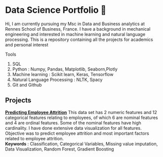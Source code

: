 # Data Science Portfolio 👋
Hi, I am currently pursuing my Msc in Data and Business analytics at Rennes School of Business, France. I have a background in mechanical engineering and interested in machine learning and natural language processing. This is a repository containing all the projects for academics and personal interest 

Tools 
1. SQL
2. Python : Numpy, Pandas, Matplotlib, Seaborn,Plotly
3. Machine learning : Scikit learn, Keras, Tensorflow
4. Natural Language Processing : NLTK, Spacy
5. Git and Github

## Projects
[**Predicting Employee Attrition**](https://github.com/Satyaki9207/kaggle_HR_analytics/tree/master)
This data set has 2 numeric features and 12 categorical features relating to employees, of which 6 are nominal features and 4 are ordinal features. Some of the nominal features have high cardinality. I have done extensive data visualization for all features. Objective was to predict employee attrition and most important factors related to employee attrition. </br>
**Keywords** : Classification, Categorical Variables, Missing value imputation, Data Visualization, Random Forest, Gradient Boosting



<!--
**Satyaki9207/Satyaki9207** is a ✨ _special_ ✨ repository because its `README.md` (this file) appears on your GitHub profile.

Here are some ideas to get you started:

- 🔭 I’m currently working on ...
- 🌱 I’m currently learning ...
- 👯 I’m looking to collaborate on ...
- 🤔 I’m looking for help with ...
- 💬 Ask me about ...
- 📫 How to reach me: ...
- 😄 Pronouns: ...
- ⚡ Fun fact: ...
-->
